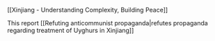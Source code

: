 [[Xinjiang - Understanding Complexity, Building Peace]]



This report [[Refuting anticommunist propaganda|refutes propaganda regarding treatment of Uyghurs in Xinjiang]]